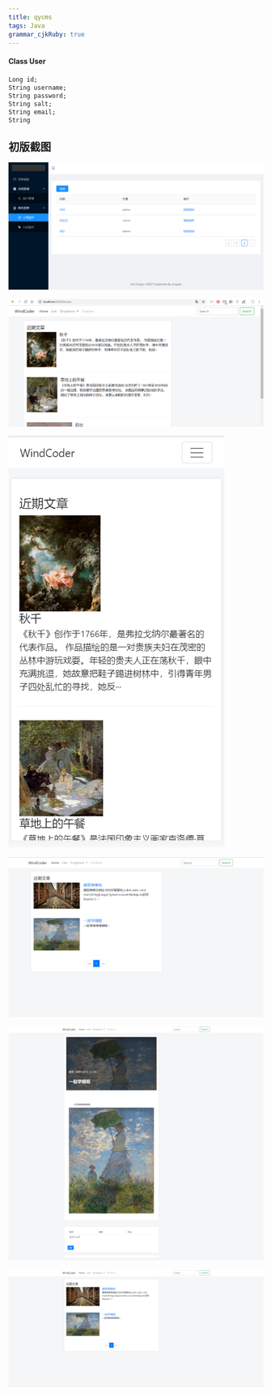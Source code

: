 ```yaml
---
title: qycms
tags: Java
grammar_cjkRuby: true
---
```


#### Class User
```
Long id;
String username;
String password;
String salt;
String email;
String 
```

## 初版截图

![管理端-文章列表](./images/1541276928979.png)


![enter description here](./images/1541520721815.png)

![enter description here](./images/1541520767244.png)

![](images/2019-03-14-14-43-19.png)

![](images/2019-03-14-14-54-38.png)

![](images/2019-03-14-14-56-23.png)